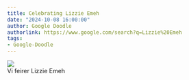 ```yaml
---
title: Celebrating Lizzie Emeh
date: "2024-10-08 16:00:00"
author: Google Doodle
authorlink: https://www.google.com/search?q=Lizzie%20Emeh
tags:
- Google-Doodle
---
```

<img src="https://www.google.com/logos/doodles/2024/celebrating-lizzie-emeh-6753651837110557.3-l.png" referrerpolicy="no-referrer"><br>Vi feirer Lizzie Emeh